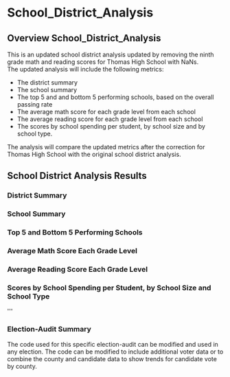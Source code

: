 # School_District_Analysis

## Overview School_District_Analysis
This is an updated school district analysis updated by removing the ninth grade math and reading scores for Thomas High School with NaNs.  
The updated analysis will include the following metrics:

  *  The district summary
  *  The school summary
  *  The top 5 and and bottom 5 performing schools, based on the overall passing rate
  *  The average math score for each grade level from each school
  *  The average reading score for each grade level from each school
  *  The scores by school spending per student, by school size and by school type.

The analysis will compare the updated metrics after the correction for Thomas High School with the original school district analysis.

## School District Analysis Results

### District Summary
### School Summary
### Top 5 and Bottom 5 Performing Schools 
### Average Math Score Each Grade Level
### Average Reading Score Each Grade Level
### Scores by School Spending per Student, by School Size and School Type

 '''


 
### Election-Audit Summary

The code used for this specific election-audit can be modified and used in any election.  The code can be modified to include additional voter data or to combine the county and candidate data to show trends for candidate vote by county. 
